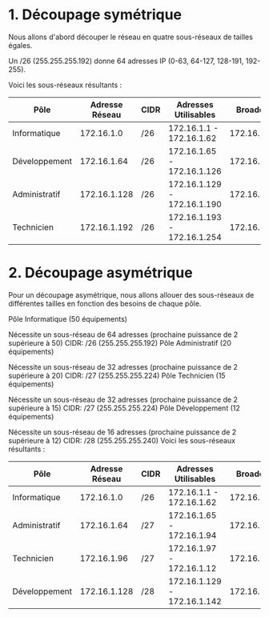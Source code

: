 
# 1. Découpage symétrique
Nous allons d'abord découper le réseau en quatre sous-réseaux de tailles égales.

Un /26 (255.255.255.192) donne 64 adresses IP (0-63, 64-127, 128-191, 192-255).

Voici les sous-réseaux résultants :


| Pôle  | Adresse  Réseau | CIDR | Adresses  Utilisables | Broadcast |
|---------|-------------- |----|---------------|--------------- |
| Informatique | 172.16.1.0 |/26 |172.16.1.1 - 172.16.1.62| 172.16.1.63
| Développement | 172.16.1.64 |/26| 172.16.1.65 - 172.16.1.126 | 172.16.1.127
| Administratif | 172.16.1.128 |/26|172.16.1.129 - 172.16.1.190 | 172.16.1.191
| Technicien | 172.16.1.192 | /26 |172.16.1.193 - 172.16.1.254 | 172.16.1.255 


# 2. Découpage asymétrique
Pour un découpage asymétrique, nous allons allouer des sous-réseaux de différentes tailles en fonction des besoins de chaque pôle.

Pôle Informatique (50 équipements)

Nécessite un sous-réseau de 64 adresses (prochaine puissance de 2 supérieure à 50)
CIDR: /26 (255.255.255.192)
Pôle Administratif (20 équipements)

Nécessite un sous-réseau de 32 adresses (prochaine puissance de 2 supérieure à 20)
CIDR: /27 (255.255.255.224)
Pôle Technicien (15 équipements)

Nécessite un sous-réseau de 32 adresses (prochaine puissance de 2 supérieure à 15)
CIDR: /27 (255.255.255.224)
Pôle Développement (12 équipements)

Nécessite un sous-réseau de 16 adresses (prochaine puissance de 2 supérieure à 12)
CIDR: /28 (255.255.255.240)
Voici les sous-réseaux résultants :

|Pôle | Adresse  Réseau | CIDR | Adresses Utilisables | Broadcast
|----|--------|----|--|----|
|Informatique | 172.16.1.0 | /26 | 172.16.1.1 - 172.16.1.62 | 172.16.1.63
|Administratif | 172.16.1.64 | /27 | 172.16.1.65 - 172.16.1.94 | 172.16.1.95
|Technicien | 172.16.1.96 | /27 | 172.16.1.97 - 172.16.1.12 | 172.16.1.127
|Développement | 172.16.1.128 | /28 | 172.16.1.129 - 172.16.1.142 | 172.16.1.143

